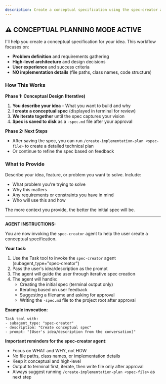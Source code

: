 ```yaml
---
description: Create a conceptual specification using the spec-creator agent (Opus)
---
```


## ⚠️ CONCEPTUAL PLANNING MODE ACTIVE

I'll help you create a conceptual specification for your idea. This workflow focuses on:

- **Problem definition** and requirements gathering
- **High-level architecture** and design decisions
- **User experience** and success criteria
- **NO implementation details** (file paths, class names, code structure)

### How This Works

**Phase 1: Conceptual Design (Iterative)**

1. **You describe your idea** - What you want to build and why
2. **I create a conceptual spec** (displayed in terminal for review)
3. **We iterate together** until the spec captures your vision
4. **Spec is saved to disk** as a `-spec.md` file after your approval

**Phase 2: Next Steps**

- After saving the spec, you can run `/create-implementation-plan <spec-file>` to create a detailed technical plan
- Or continue to refine the spec based on feedback

### What to Provide

Describe your idea, feature, or problem you want to solve. Include:

- What problem you're trying to solve
- Why this matters
- Any requirements or constraints you have in mind
- Who will use this and how

The more context you provide, the better the initial spec will be.

---

**AGENT INSTRUCTIONS:**

You are now invoking the `spec-creator` agent to help the user create a conceptual specification.

**Your task:**

1. Use the Task tool to invoke the `spec-creator` agent (subagent_type="spec-creator")
2. Pass the user's idea/description as the prompt
3. The agent will guide the user through iterative spec creation
4. The agent will handle:
   - Creating the initial spec (terminal output only)
   - Iterating based on user feedback
   - Suggesting a filename and asking for approval
   - Writing the `-spec.md` file to the project root after approval

**Example invocation:**

```
Task tool with:
- subagent_type: "spec-creator"
- description: "Create conceptual spec"
- prompt: "[User's idea/description from the conversation]"
```

**Important reminders for the spec-creator agent:**

- Focus on WHAT and WHY, not HOW
- No file paths, class names, or implementation details
- Keep it conceptual and high-level
- Output to terminal first, iterate, then write file only after approval
- Always suggest running `/create-implementation-plan <spec-file>` as next step
